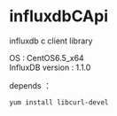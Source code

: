 # influxdbCApi   
influxdb c client library

OS : CentOS6.5_x64         
InfluxDB version : 1.1.0

depends ： 

    yum install libcurl-devel
    

